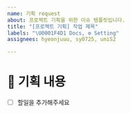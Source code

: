 ```yaml
---
name: 기획 request
about: 프로젝트 기획을 위한 이슈 템플릿입니다.
title: "[프로젝트 기획] 작업 제목"
labels: "\U0001F4D1 Docs, ⚙ Setting"
assignees: hyeonjuuu, sy0725, uniS2

---
```


# 📑 기획 내용

<!-- 기획 내용에 대해 작성해주세요. -->

- [ ] 할일을 추가해주세요
